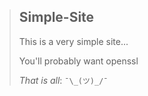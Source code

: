 >## Simple-Site
>
> This is a very simple site...
>
> You'll probably want openssl
>
>*That is all*: ```¯\_(ツ)_/¯```
>
>
